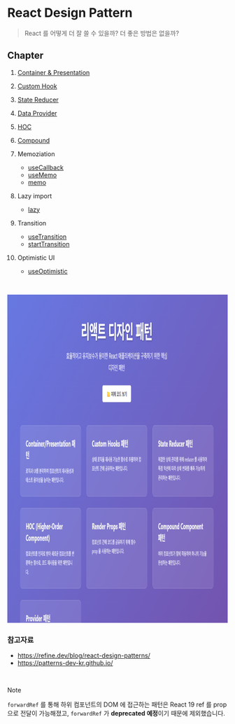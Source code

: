 # React Design Pattern

> React 를 어떻게 더 잘 쓸 수 있을까? 더 좋은 방법은 없을까?  

## Chapter

1. [Container & Presentation](./src/components/container_presentation/README.md)  

2. [Custom Hook](./src/components/custom_hooks/README.md)  

3. [State Reducer](./src/components/state_reducer/README.md)  

4. [Data Provider](./src/components/data_provider/README.md)  

5. [HOC](./src/components/hoc/README.md)

6. [Compound](./src/components/compound/README.md)

7. Memoziation  
    - [useCallback](https://ko.react.dev/reference/react/useCallback)  
    - [useMemo](https://ko.react.dev/reference/react/useMemo)  
    - [memo](https://ko.react.dev/reference/react/memo)  

8. Lazy import
    - [lazy](https://ko.react.dev/reference/react/lazy)  
9. Transition
    - [useTransition](https://ko.react.dev/reference/react/useTransition)
    - [startTransition](https://ko.react.dev/reference/react/startTransition)
10. Optimistic UI
    - [useOptimistic](https://ko.react.dev/reference/react/useOptimistic)

<br>

<img src="https://github.com/miinhho/react-design-pattern/blob/main/public/page.png" width="1000" height="750"></img>

### 참고자료
- https://refine.dev/blog/react-design-patterns/
- https://patterns-dev-kr.github.io/

<br>

> [!Note]
> `forwardRef` 를 통해 하위 컴포넌트의 DOM 에 접근하는 패턴은 React 19 ref 를 prop 으로 전달이 가능해졌고, `forwardRef` 가 **deprecated 예정**이기 때문에 제외했습니다.
